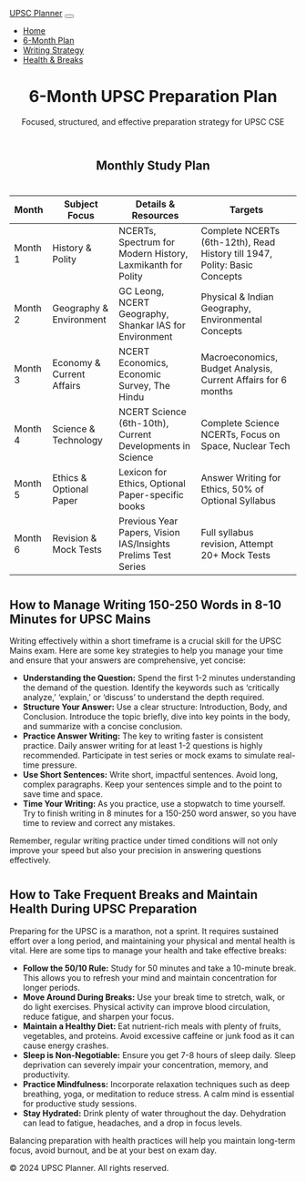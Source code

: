 <html lang="en">
<head>
    <meta charset="UTF-8">
    <meta name="viewport" content="width=device-width, initial-scale=1.0">
    <title>6-Month UPSC Plan</title>
    <!-- Bootstrap CSS -->
    <link href="https://cdn.jsdelivr.net/npm/bootstrap@5.3.0-alpha1/dist/css/bootstrap.min.css" rel="stylesheet">
    <style>
        body {
            padding-top: 56px;
        }
        .plan-title {
            text-align: center;
            margin: 40px 0;
        }
        .plan-table {
            margin-top: 20px;
        }
        .detail-section {
            margin-top: 40px;
        }
    </style>
</head>
<body>

<!-- Navbar -->
<nav class="navbar navbar-expand-lg navbar-light bg-light fixed-top">
    <div class="container">
        <a class="navbar-brand" href="#">UPSC Planner</a>
        <!-- Updated Navbar Toggle, aligned to the right -->
        <button class="navbar-toggler" type="button" data-bs-toggle="collapse" data-bs-target="#navbarNav" aria-controls="navbarNav" aria-expanded="false" aria-label="Toggle navigation">
            <span class="navbar-toggler-icon"></span>
        </button>
        <div class="collapse navbar-collapse justify-content-end" id="navbarNav">
            <ul class="navbar-nav">
                <li class="nav-item">
                    <a class="nav-link active" aria-current="page" href="#">Home</a>
                </li>
                <li class="nav-item">
                    <a class="nav-link" href="#plan">6-Month Plan</a>
                </li>
                <li class="nav-item">
                    <a class="nav-link" href="#writing-strategy">Writing Strategy</a>
                </li>
                <li class="nav-item">
                    <a class="nav-link" href="#breaks-health">Health & Breaks</a>
                </li>
            </ul>
        </div>
    </div>
</nav>

<!-- Header -->
<header class="bg-primary text-white text-center py-5">
    <div class="container">
        <h1 class="fw-bold">6-Month UPSC Preparation Plan</h1>
        <p class="lead">Focused, structured, and effective preparation strategy for UPSC CSE</p>
    </div>
</header>

<!-- Plan Section -->
<section id="plan" class="container plan-table">
    <h2 class="plan-title">Monthly Study Plan</h2>
    <table class="table table-bordered table-hover">
        <thead class="table-dark">
            <tr>
                <th>Month</th>
                <th>Subject Focus</th>
                <th>Details & Resources</th>
                <th>Targets</th>
            </tr>
        </thead>
        <tbody>
            <tr>
                <td>Month 1</td>
                <td>History & Polity</td>
                <td>NCERTs, Spectrum for Modern History, Laxmikanth for Polity</td>
                <td>Complete NCERTs (6th-12th), Read History till 1947, Polity: Basic Concepts</td>
            </tr>
            <tr>
                <td>Month 2</td>
                <td>Geography & Environment</td>
                <td>GC Leong, NCERT Geography, Shankar IAS for Environment</td>
                <td>Physical & Indian Geography, Environmental Concepts</td>
            </tr>
            <tr>
                <td>Month 3</td>
                <td>Economy & Current Affairs</td>
                <td>NCERT Economics, Economic Survey, The Hindu</td>
                <td>Macroeconomics, Budget Analysis, Current Affairs for 6 months</td>
            </tr>
            <tr>
                <td>Month 4</td>
                <td>Science & Technology</td>
                <td>NCERT Science (6th-10th), Current Developments in Science</td>
                <td>Complete Science NCERTs, Focus on Space, Nuclear Tech</td>
            </tr>
            <tr>
                <td>Month 5</td>
                <td>Ethics & Optional Paper</td>
                <td>Lexicon for Ethics, Optional Paper-specific books</td>
                <td>Answer Writing for Ethics, 50% of Optional Syllabus</td>
            </tr>
            <tr>
                <td>Month 6</td>
                <td>Revision & Mock Tests</td>
                <td>Previous Year Papers, Vision IAS/Insights Prelims Test Series</td>
                <td>Full syllabus revision, Attempt 20+ Mock Tests</td>
            </tr>
        </tbody>
    </table>
</section>

<!-- Writing Strategy Section -->
<section id="writing-strategy" class="container detail-section">
    <h2 class="text-center">How to Manage Writing 150-250 Words in 8-10 Minutes for UPSC Mains</h2>
    <p>
        Writing effectively within a short timeframe is a crucial skill for the UPSC Mains exam. Here are some key strategies to help you manage your time and ensure that your answers are comprehensive, yet concise:
    </p>
    <ul>
        <li><strong>Understanding the Question:</strong> Spend the first 1-2 minutes understanding the demand of the question. Identify the keywords such as ‘critically analyze,’ ‘explain,’ or ‘discuss’ to understand the depth required.</li>
        <li><strong>Structure Your Answer:</strong> Use a clear structure: Introduction, Body, and Conclusion. Introduce the topic briefly, dive into key points in the body, and summarize with a concise conclusion.</li>
        <li><strong>Practice Answer Writing:</strong> The key to writing faster is consistent practice. Daily answer writing for at least 1-2 questions is highly recommended. Participate in test series or mock exams to simulate real-time pressure.</li>
        <li><strong>Use Short Sentences:</strong> Write short, impactful sentences. Avoid long, complex paragraphs. Keep your sentences simple and to the point to save time and space.</li>
        <li><strong>Time Your Writing:</strong> As you practice, use a stopwatch to time yourself. Try to finish writing in 8 minutes for a 150-250 word answer, so you have time to review and correct any mistakes.</li>
    </ul>
    <p class="text-center">
        Remember, regular writing practice under timed conditions will not only improve your speed but also your precision in answering questions effectively.
    </p>
</section>

<!-- Health & Breaks Section -->
<section id="breaks-health" class="container detail-section">
    <h2 class="text-center">How to Take Frequent Breaks and Maintain Health During UPSC Preparation</h2>
    <p>
        Preparing for the UPSC is a marathon, not a sprint. It requires sustained effort over a long period, and maintaining your physical and mental health is vital. Here are some tips to manage your health and take effective breaks:
    </p>
    <ul>
        <li><strong>Follow the 50/10 Rule:</strong> Study for 50 minutes and take a 10-minute break. This allows you to refresh your mind and maintain concentration for longer periods.</li>
        <li><strong>Move Around During Breaks:</strong> Use your break time to stretch, walk, or do light exercises. Physical activity can improve blood circulation, reduce fatigue, and sharpen your focus.</li>
        <li><strong>Maintain a Healthy Diet:</strong> Eat nutrient-rich meals with plenty of fruits, vegetables, and proteins. Avoid excessive caffeine or junk food as it can cause energy crashes.</li>
        <li><strong>Sleep is Non-Negotiable:</strong> Ensure you get 7-8 hours of sleep daily. Sleep deprivation can severely impair your concentration, memory, and productivity.</li>
        <li><strong>Practice Mindfulness:</strong> Incorporate relaxation techniques such as deep breathing, yoga, or meditation to reduce stress. A calm mind is essential for productive study sessions.</li>
        <li><strong>Stay Hydrated:</strong> Drink plenty of water throughout the day. Dehydration can lead to fatigue, headaches, and a drop in focus levels.</li>
    </ul>
    <p class="text-center">
        Balancing preparation with health practices will help you maintain long-term focus, avoid burnout, and be at your best on exam day.
    </p>
</section>

<!-- Footer -->
<footer class="bg-light py-4">
    <div class="container text-center">
        <p class="mb-0">© 2024 UPSC Planner. All rights reserved.</p>
    </div>
</footer>

<!-- Bootstrap JS, Popper.js, and Bootstrap Bundle (includes Popper.js) -->
<script src="https://cdn.jsdelivr.net/npm/@popperjs/core@2.11.6/dist/umd/popper.min.js"></script>
<script src="https://cdn.jsdelivr.net/npm/bootstrap@5.3.0-alpha1/dist/js/bootstrap.bundle.min.js"></script>
